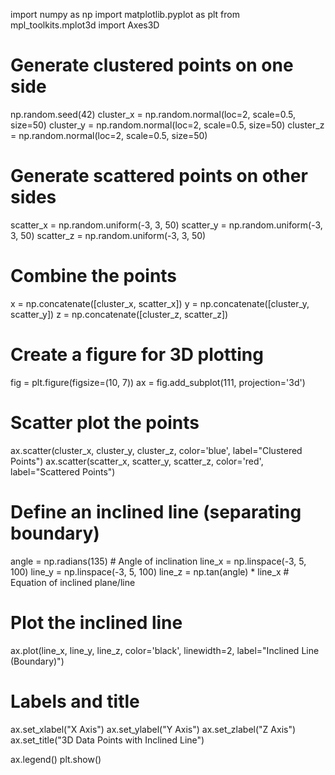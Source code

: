 import numpy as np
import matplotlib.pyplot as plt
from mpl_toolkits.mplot3d import Axes3D

# Generate clustered points on one side
np.random.seed(42)
cluster_x = np.random.normal(loc=2, scale=0.5, size=50)
cluster_y = np.random.normal(loc=2, scale=0.5, size=50)
cluster_z = np.random.normal(loc=2, scale=0.5, size=50)

# Generate scattered points on other sides
scatter_x = np.random.uniform(-3, 3, 50)
scatter_y = np.random.uniform(-3, 3, 50)
scatter_z = np.random.uniform(-3, 3, 50)

# Combine the points
x = np.concatenate([cluster_x, scatter_x])
y = np.concatenate([cluster_y, scatter_y])
z = np.concatenate([cluster_z, scatter_z])

# Create a figure for 3D plotting
fig = plt.figure(figsize=(10, 7))
ax = fig.add_subplot(111, projection='3d')

# Scatter plot the points
ax.scatter(cluster_x, cluster_y, cluster_z, color='blue', label="Clustered Points")
ax.scatter(scatter_x, scatter_y, scatter_z, color='red', label="Scattered Points")

# Define an inclined line (separating boundary)
angle = np.radians(135)  # Angle of inclination
line_x = np.linspace(-3, 5, 100)
line_y = np.linspace(-3, 5, 100)
line_z = np.tan(angle) * line_x  # Equation of inclined plane/line

# Plot the inclined line
ax.plot(line_x, line_y, line_z, color='black', linewidth=2, label="Inclined Line (Boundary)")

# Labels and title
ax.set_xlabel("X Axis")
ax.set_ylabel("Y Axis")
ax.set_zlabel("Z Axis")
ax.set_title("3D Data Points with Inclined Line")

ax.legend()
plt.show()

